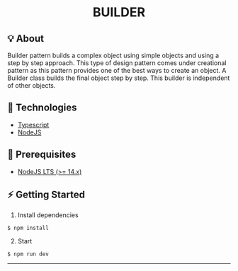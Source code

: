 <h1 align="center">
  BUILDER
</h1>

## :bulb: About

Builder pattern builds a complex object using simple objects and using a step by step approach. This type of design pattern comes under creational pattern as this pattern provides one of the best ways to create an object. A Builder class builds the final object step by step. This builder is independent of other objects.

## :rocket: Technologies

* [Typescript](https://www.typescriptlang.org/)
* [NodeJS](https://nodejs.org/en/)

## :electric_plug: Prerequisites

- [NodeJS LTS (>= 14.x)](https://nodejs.org/)

## :zap: Getting Started

1. Install dependencies
```shell
$ npm install
```

2. Start
```shell
$ npm run dev
```
---

